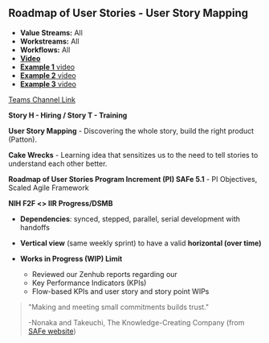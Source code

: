 ## Roadmap of User Stories - User Story Mapping

- **Value Streams:** All
- **Workstreams:** All
- **Workflows:** All
- [**Video**](https://dvagov.sharepoint.com/sites/teampsd_vha/_layouts/15/stream.aspx?id=%2Fsites%2Fteampsd%5Fvha%2FShared%20Documents%2Fmsd365%5Fworkgroup%2FRecordings%2Ff2f%5F2023%5Froadmap%5Fdynamics%5F365%5Fcrm%2D20230207%5F103645%2DMeeting%20Recording%2Emp4&referrer=Teams%2ETEAMS%2DWEB&referrerScenario=teams%2Dchiclet)
- [**Example 1** video](https://dvagov.sharepoint.com/sites/teampsd_vha/Shared%20Documents/msd365_workgroup/Recordings/f2f_2023_roadmap_dynamics_365_crm-20230207_103645-Meeting%20Recording.mp4?web=1&isSPOFile=1)
- [**Example 2** video](https://dvagov.sharepoint.com/sites/teampsd_vha/Shared%20Documents/all_teampsd/Recordings/TeamPSD%20Team%20Time-20230214_131344-Meeting%20Recording.mp4?web=1&xsdata=MDV8MDF8fDdmOGJlMDQ4MzhkYjQwZGRjOTYyMDhkYjBlZGQ1Yjk0fGU5NWYxYjIzYWJhZjQ1ZWU4MjFkYjdhYjI1MWFiM2JmfDB8MHw2MzgxMjAxMTYwOTAwOTU5NzB8VW5rbm93bnxWR1ZoYlhOVFpXTjFjbWwwZVZObGNuWnBZMlY4ZXlKV0lqb2lNQzR3TGpBd01EQWlMQ0pRSWpvaVYybHVNeklpTENKQlRpSTZJazkwYUdWeUlpd2lWMVFpT2pFeGZRPT18MXxNVFkzTmpReE5EZ3dOemt3TURzeE5qYzFOems1TVRZMk1EUXdPekU1T21ReE5URXpNMlppWm1JMFpEUmpNMkU0WXpneE56QXhNamt5WWpFNE9UQmtRSFJvY21WaFpDNXphM2x3WlE9PXwwMzdlMGZmZDNmZDE0YTY5Yzk2MjA4ZGIwZWRkNWI5NHw5MDlkOGM4NTViNmY0YzQwYjFhMTA0OWI5OWFhZTFjMA%3D%3D&sdata=L2pFVDNlM1ozU2NnMEpWQkJlVFl3YlF0cFZpMUNnTk04UWV2MTBudVhNOD0%3D)
- [**Example 3** video](https://dvagov.sharepoint.com/sites/teampsd_vha/_layouts/15/stream.aspx?id=%2Fsites%2Fteampsd%5Fvha%2FShared%20Documents%2Ftraining%5Fworkgroup%2FRecordings%2F2023%5Froadmap%5Fuser%5Fstory%5Fmapping%5Fstory%5Fa%5Fstory%5Fj%2D20230214%5F144227%2DMeeting%20Recording%2Emp4)

[Teams Channel Link](https://teams.microsoft.com/l/message/19:d15133fbfb4d4c3a8c81701292b1890d@thread.skype/1675799166040?tenantId=e95f1b23-abaf-45ee-821d-b7ab251ab3bf&groupId=1db500d5-0d01-4254-af42-ad3f78bafacd&parentMessageId=1675799166040&teamName=teampsd_vha&channelName=training_workflow&createdTime=1675799166040&allowXTenantAccess=false)

**Story H - Hiring / Story T - Training**

**User Story Mapping** - Discovering the whole story, build the right product (Patton). 

**Cake Wrecks** - Learning idea that sensitizes us to the need to tell stories to understand each other better.

**Roadmap of User Stories Program Increment (PI) SAFe 5.1** - PI Objectives, Scaled Agile Framework

**NIH F2F <> IIR Progress/DSMB**

- **Dependencies**: synced, stepped, parallel, serial development with handoffs
- **Vertical view** (same weekly sprint) to have a valid **horizontal (over time)**
- **Works in Progress (WIP) Limit**

  - Reviewed our Zenhub reports regarding our
  - Key Performance Indicators (KPIs)
  - Flow-based KPIs and user story and story point WIPs
 
>"Making and meeting small commitments builds trust."
>
>-Nonaka and Takeuchi, The Knowledge-Creating Company (from [SAFe website](https://scaledagileframework.com/pi-objectives/))
